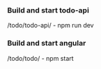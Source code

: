 ### Build and start todo-api
/todo/todo-api/ - npm run dev

### Build and start angular
/todo/todo/ - npm start
